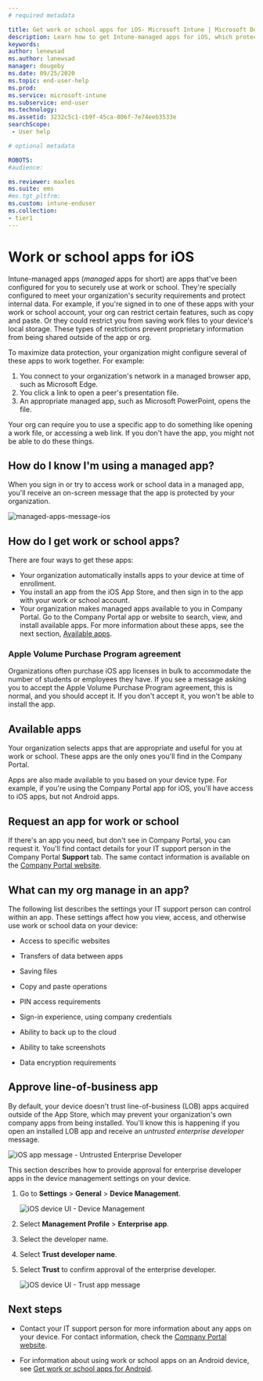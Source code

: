 ```yaml
---
# required metadata

title: Get work or school apps for iOS- Microsoft Intune | Microsoft Docs
description: Learn how to get Intune-managed apps for iOS, which protect your data while also helping you stay productive at school or work.  
keywords:
author: lenewsad
ms.author: lanewsad
manager: dougeby
ms.date: 09/25/2020
ms.topic: end-user-help
ms.prod:
ms.service: microsoft-intune
ms.subservice: end-user
ms.technology:
ms.assetid: 3232c5c1-cb9f-45ca-806f-7e74eeb3533e
searchScope:
 - User help

# optional metadata

ROBOTS:  
#audience:

ms.reviewer: maxles
ms.suite: ems
#ms.tgt_pltfrm:
ms.custom: intune-enduser
ms.collection:
- tier1
---
```


# Work or school apps for iOS
Intune-managed apps (*managed* apps for short) are apps that've been configured for you to securely use at work or school. They're specially configured to meet your organization's security requirements and protect internal data. For example, if you're signed in to one of these apps with your work or school account, your org can restrict certain features, such as copy and paste. Or they could restrict you from saving work files to your device's local storage. These types of restrictions prevent proprietary information from being shared outside of the app or org. 

To maximize data protection, your organization might configure several of these apps to work together. For example:  
1. You connect to your organization's network in a managed browser app, such as Microsoft Edge.  
2. You click a link to open a peer's presentation file.  
3. An appropriate managed app, such as Microsoft PowerPoint, opens the file.  

Your org can require you to use a specific app to do something like opening a work file, or accessing a web link. If you don't have the app, you might not be able to do these things. 

## How do I know I'm using a managed app?  
When you sign in or try to access work or school data in a managed app, you'll receive an on-screen message that the app is protected by your organization.   

![managed-apps-message-ios](./media/managed-apps-message.png)  

## How do I get work or school apps?  

There are four ways to get these apps:   
* Your organization automatically installs apps to your device at time of enrollment.  
* You install an app from the iOS App Store, and then sign in to the app with your work or school account.    
* Your organization makes managed apps available to you in Company Portal. Go to the Company Portal app or website to search, view, and install available apps. For more information about these apps, see the next section, [Available apps](#available-apps).  

### Apple Volume Purchase Program agreement  
Organizations often purchase iOS app licenses in bulk to accommodate the number of students or employees they have. If you see a message asking you to accept the Apple Volume Purchase Program agreement, this is normal, and you should accept it. If you don't accept it, you won't be able to install the app.  

## Available apps   
 Your organization selects apps that are appropriate and useful for you at work or school. These apps are the only ones you'll find in the Company Portal.   

 Apps are also made available to you based on your device type. For example, if you're using the Company Portal app for iOS, you'll have access to iOS apps, but not Android apps.   

## Request an app for work or school   
 If there's an app you need, but don't see in Company Portal, you can request it. You'll find contact details for your IT support person in the Company Portal **Support** tab. The same contact information is available on the [Company Portal website](https://go.microsoft.com/fwlink/?linkid=2010980).   
 

## What can my org manage in an app?  
The following list describes the settings your IT support person can control within an app. These settings affect how you view, access, and otherwise use work or school data on your device:  

- Access to specific websites

- Transfers of data between apps

- Saving files

- Copy and paste operations

- PIN access requirements

- Sign-in experience, using company credentials  

- Ability to back up to the cloud

- Ability to take screenshots

- Data encryption requirements  

## Approve line-of-business app   
 By default, your device doesn't trust line-of-business (LOB) apps acquired outside of the App Store, which may prevent your organization's own company apps from being installed. You'll know this is happening if you open an installed LOB app and receive an *untrusted enterprise developer* message. 

![iOS app message - Untrusted Enterprise Developer](../fundamentals/media/end-user-company-portal-messages/end-user-company-portal-messages-01.png)  

This section describes how to provide approval for enterprise developer apps in the device management settings on your device. 

1. Go to **Settings** > **General** > **Device Management**.  

   ![iOS device UI - Device Management](../fundamentals/media/end-user-company-portal-messages/end-user-company-portal-messages-02.png)

3. Select **Management Profile** > **Enterprise app**.
4. Select the developer name.
5. Select **Trust developer name**.  
6. Select **Trust** to confirm approval of the enterprise developer.  

   ![iOS device UI - Trust app message](../fundamentals/media/end-user-company-portal-messages/end-user-company-portal-messages-03.png)  

## Next steps  

* Contact your IT support person for more information about any apps on your device. For contact information, check the [Company Portal website](https://go.microsoft.com/fwlink/?linkid=2010980).  

* For information about using work or school apps on an Android device, see [Get work or school apps for Android](use-managed-apps-on-your-device-android.md).  
